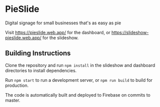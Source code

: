 # PieSlide

Digital signage for small businesses that's as easy as pie

Visit https://pieslide.web.app/ for the dashboard, or https://slideshow-pieslide.web.app/ for the slideshow.

## Building Instructions

Clone the repository and run `npm install` in the slideshow and dashboard directories to install dependencies.

Run `npm start` to run a development server, or `npm run build` to build for production.

The code is automatically built and deployed to Firebase on commits to master.
